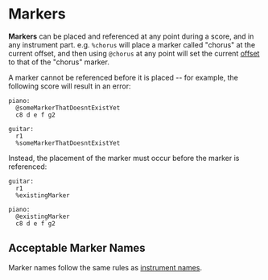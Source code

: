 # Markers**Markers** can be placed and referenced at any point during a score, and in any instrument part. e.g. `%chorus` will place a marker called "chorus" at the current offset, and then using `@chorus` at any point will set the current [offset](offset.md) to that of the "chorus" marker.A marker cannot be referenced before it is placed -- for example, the following score will result in an error:```piano:  @someMarkerThatDoesntExistYet  c8 d e f g2guitar:  r1  %someMarkerThatDoesntExistYet```Instead, the placement of the marker must occur before the marker is referenced:```guitar:  r1  %existingMarkerpiano:  @existingMarker  c8 d e f g2```## Acceptable Marker NamesMarker names follow the same rules as [instrument names](scores-and-parts.md#acceptable-names).